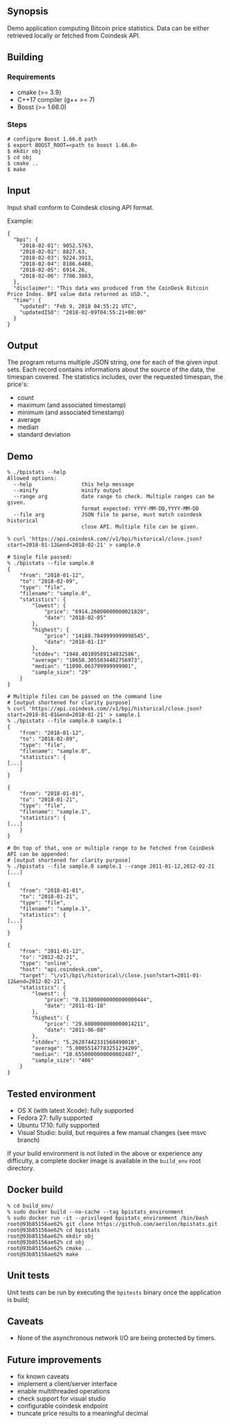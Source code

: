 ## Synopsis

Demo application computing Bitcoin price statistics. Data can be either
retrieved locally or fetched from Coindesk API.

## Building

### Requirements

 - cmake (>= 3.9)
 - C++17 compiler (g++ >= 7)
 - Boost (>= 1.66.0)

### Steps

```
# configure Boost 1.66.0 path
$ export BOOST_ROOT=<path to boost 1.66.0>
$ mkdir obj
$ cd obj
$ cmake ..
$ make
```

## Input

Input shall conform to Coindesk closing API format.

Example:
```
{
  "bpi": {
    "2018-02-01": 9052.5763,
    "2018-02-02": 8827.63,
    "2018-02-03": 9224.3913,
    "2018-02-04": 8186.6488,
    "2018-02-05": 6914.26,
    "2018-02-06": 7700.3863,
  },
  "disclaimer": "This data was produced from the CoinDesk Bitcoin Price Index. BPI value data returned as USD.",
  "time": {
    "updated": "Feb 9, 2018 04:55:21 UTC",
    "updatedISO": "2018-02-09T04:55:21+00:00"
  }
}
```

## Output

The program returns multiple JSON string, one for each of the given input sets.
Each record contains informations about the source of the data, the timespan
covered. The statistics includes, over the requested timespan, the price's:

 - count
 - maximum (and associated timestamp)
 - minimum (and associated timestamp)
 - average
 - median
 - standard deviation

## Demo

```
% ./bpistats --help
Allowed options:
  --help                this help message
  --minify              minify output
  --range arg           date range to check. Multiple ranges can be given.
                        format expected: YYYY-MM-DD,YYYY-MM-DD
  --file arg            JSON file to parse, must match coindesk historical
                        close API. Multiple file can be given.

% curl 'https://api.coindesk.com//v1/bpi/historical/close.json?start=2018-01-12&end=2018-02-21' > sample.0

# Single file passed:
% ./bpistats --file sample.0
{
    "from": "2018-01-12",
    "to": "2018-02-09",
    "type": "file",
    "filename": "sample.0",
    "statistics": {
        "lowest": {
            "price": "6914.26000000000021828",
            "date": "2018-02-05"
        },
        "highest": {
            "price": "14188.7849999999998545",
            "date": "2018-01-13"
        },
        "stddev": "1948.40109589134032586",
        "average": "10650.3055034482756973",
        "median": "11090.063799999999901",
        "sample_size": "29"
    }
}

# Multiple files can be passed on the command line
# [output shortened for clarity purpose]
% curl 'https://api.coindesk.com//v1/bpi/historical/close.json?start=2018-01-01&end=2018-01-21' > sample.1
% ./bpistats --file sample.0 sample.1
{
    "from": "2018-01-12",
    "to": "2018-02-09",
    "type": "file",
    "filename": "sample.0",
    "statistics": {
[...]
    }
}

{
    "from": "2018-01-01",
    "to": "2018-01-21",
    "type": "file",
    "filename": "sample.1",
    "statistics": {
[...]
    }
}

# On top of that, one or multiple range to be fetched from CoinDesk API can be appended:
# [output shortened for clarity purpose]
% ./bpistats --file sample.0 sample.1 --range 2011-01-12,2012-02-21
[...]

{
    "from": "2018-01-01",
    "to": "2018-01-21",
    "type": "file",
    "filename": "sample.1",
    "statistics": {
[...]
    }
}

{
    "from": "2011-01-12",
    "to": "2012-02-21",
    "type": "online",
    "host": "api.coindesk.com",
    "target": "\/v1\/bpi\/historical\/close.json?start=2011-01-12&end=2012-02-21",
    "statistics": {
        "lowest": {
            "price": "0.313000000000000000444",
            "date": "2011-01-18"
        },
        "highest": {
            "price": "29.6000000000000014211",
            "date": "2011-06-08"
        },
        "stddev": "5.26287442331568498018",
        "average": "5.80055147783251234209",
        "median": "10.6550000000000002487",
        "sample_size": "406"
    }
}
```

## Tested environment

 - OS X (with latest Xcode): fully supported
 - Fedora 27: fully supported
 - Ubuntu 17.10: fully supported
 - Visual Studio: build, but requires a few manual changes (see msvc branch)

If your build environment is not listed in the above or experience any
difficulty, a complete docker image is available in the `build_env` root directory.

## Docker build

```
% cd build_env/
% sudo docker build --no-cache --tag bpistats_environment
% sudo docker run -it --privileged bpistats_environment /bin/bash
root@93b85156ae62% git clone https://github.com/aerilon/bpistats.git
root@93b85156ae62% cd bpistats
root@93b85156ae62% mkdir obj
root@93b85156ae62% cd obj
root@93b85156ae62% cmake ..
root@93b85156ae62% make
```

## Unit tests

Unit tests can be run by executing the `bpitests` binary once the application is
build;

## Caveats

 - None of the asynchronous network I/O are being protected by timers.

## Future improvements

 - fix known caveats
 - implement a client/server interface
 - enable multithreaded operations
 - check support for visual studio
 - configurable coindesk endpoint
 - truncate price results to a meaningful decimal
